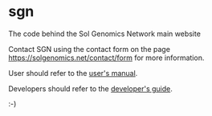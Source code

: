 sgn
===

The code behind the Sol Genomics Network main website

Contact SGN using the contact form on the page https://solgenomics.net/contact/form for more information.

User should refer to the <a href="https://solgenomics.github.io/sgn/">user's manual</a>.

Developers should refer to the <a href="https://github.com/solgenomics/sgn/wiki">developer's guide</a>.


:-)
